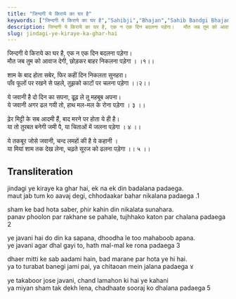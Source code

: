 ```yaml
---
title: "जिन्दगी ये किराये का घर है"
keywords: ["जिन्दगी ये किराये का घर है","Sahibji","Bhajan","Sahib Bandgi Bhajan","Sant Kabir Bhajan","bhajan lyrics","साहिब बंदगी भजन","भजन"]
description: जिन्दगी ये किराये का घर है, एक न एक दिन बदलना पड़ेगा।   मौत जब तुम को आवाज देगी, छोड़कर बाहर निकलना पड़ेगा । ।१।।      शाम के बाद होता सबेर, फिर कहीं दि
slug: jindagi-ye-kiraye-ka-ghar-hai
---
```


  
जिन्दगी ये किराये का घर है, एक न एक दिन बदलना पड़ेगा।  
मौत जब तुम को आवाज देगी, छोड़कर बाहर निकलना पड़ेगा । ।१।।  
  
शाम के बाद होता सबेर, फिर कहीं दिन निकलता सुनहरा।  
पाँव फूलों पर रखने से पहले, तुझको काटों पर चलना पड़ेगा ।।२।।  
  
ये जवानी है दो दिन का सपना, ढूढ़ ले तू महबूब अपना।  
ये जवानी अगर ढल गयी तो, हाथ मल-मल के रोना पड़ेगा । ३ ।।  
  
ढ़ेर मिट्टी के सब आदमी हैं, बाद मरने पर होता ये ही है।  
या तो तुरबत बनेगी जमी पै, या चिताओं में जलना पड़ेगा । ४ ।।  
  
ये तकबूर जोसे जवानी, चन्द लमहों की है ये कहानी ।  
या मियां शाम तक देख लेना, चढ़ते सूरज को ढलना पड़ेगा ।। ५ ।।  


## Transliteration

  
jindagi ye kiraye ka ghar hai, ek na ek din badalana padaega.  
maut jab tum ko aavaj degi, chhodaakar bahar nikalana padaega .1   
  
sham ke bad hota saber, phir kahin din nikalata sunahara.  
panav phoolon par rakhane se pahale, tujhhako katon par chalana padaega  2   
  
ye javani hai do din ka sapana, dhoodha le too mahaboob apana.  
ye javani agar dhal gayi to, hath mal-mal ke rona padaega 3    
  
dhaer mitti ke sab aadami hain, bad marane par hota ye hi hai.  
ya to turabat banegi jami pai, ya chitaoan mein jalana padaega ४    
  
ye takaboor jose javani, chand lamahon ki hai ye kahani  
ya miyan sham tak dekh lena, chadhaate sooraj ko dhalana padaega   5    

  
